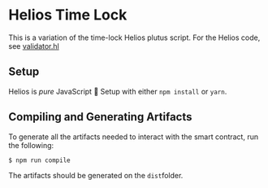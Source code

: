 # Helios Time Lock

This is a variation of the time-lock Helios plutus script.
For the Helios code, see [validator.hl](validator.hl)

## Setup

Helios is _pure_ JavaScript 🎉 Setup with either `npm install` or `yarn`.  

## Compiling and Generating Artifacts

To generate all the artifacts needed to interact with the smart contract, run the following:

```
$ npm run compile
```

The artifacts should be generated on the `dist`folder.